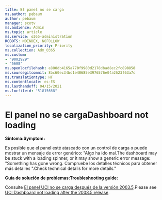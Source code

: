 ```yaml
---
title: El panel no se carga
ms.author: pebaum
author: pebaum
manager: scotv
ms.audience: Admin
ms.topic: article
ms.service: o365-administration
ROBOTS: NOINDEX, NOFOLLOW
localization_priority: Priority
ms.collection: Adm_O365
ms.custom:
- "9002929"
- "5608"
ms.openlocfilehash: e800db4165a770f9980d2178dbad8ec2fc898858
ms.sourcegitcommit: 8bc60ec34bc1e40685e3976576e04a2623f63a7c
ms.translationtype: HT
ms.contentlocale: es-ES
ms.lasthandoff: 04/15/2021
ms.locfileid: "51815668"
---
```

# <a name="dashboard-not-loading"></a><span data-ttu-id="f7686-102">El panel no se carga</span><span class="sxs-lookup"><span data-stu-id="f7686-102">Dashboard not loading</span></span>

<span data-ttu-id="f7686-103">**Síntoma:**</span><span class="sxs-lookup"><span data-stu-id="f7686-103">**Symptom:**</span></span>

<span data-ttu-id="f7686-104">Es posible que el panel esté atascado con un control de carga o puede mostrar un mensaje de error genérico: "Algo ha ido mal.</span><span class="sxs-lookup"><span data-stu-id="f7686-104">The dashboard may be stuck with a loading spinner, or it may show a generic error message: "Something has gone wrong.</span></span> <span data-ttu-id="f7686-105">Compruebe los detalles técnicos para obtener más detalles ".</span><span class="sxs-lookup"><span data-stu-id="f7686-105">Check technical details for more details."</span></span>

<span data-ttu-id="f7686-106">**Guía de solución de problemas:**</span><span class="sxs-lookup"><span data-stu-id="f7686-106">**Troubleshooting guide:**</span></span>

<span data-ttu-id="f7686-107">Consulte [El panel UCI no se carga después de la versión 2003.5](https://support.microsoft.com/help/4558635/uci-dashboard-not-loading-after-the-2003-5-release).</span><span class="sxs-lookup"><span data-stu-id="f7686-107">Please see [UCI Dashboard not loading after the 2003.5 release](https://support.microsoft.com/help/4558635/uci-dashboard-not-loading-after-the-2003-5-release).</span></span>
